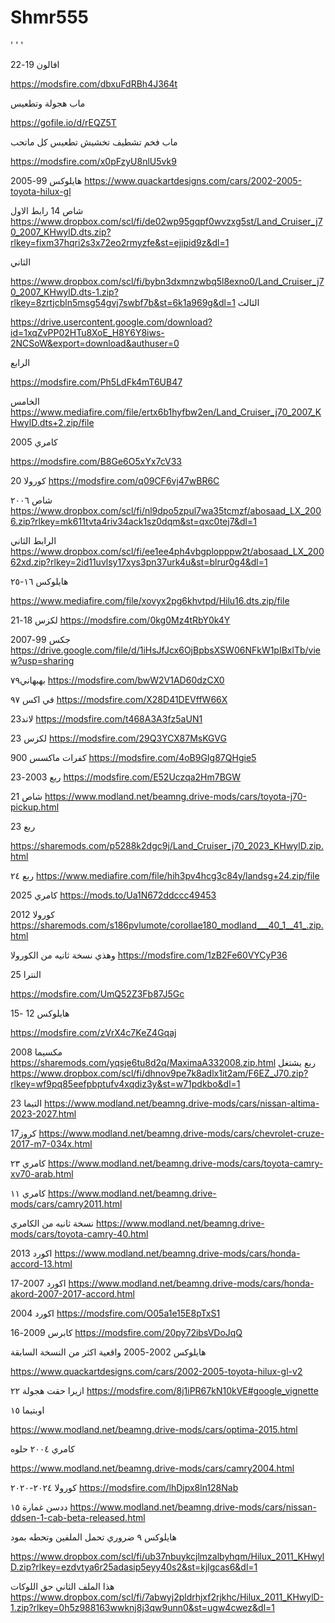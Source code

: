 # Shmr555
'
'
'

افالون 19-22 

https://modsfire.com/dbxuFdRBh4J364t


ماب هجولة وتطعيس

https://gofile.io/d/rEQZ5T

ماب فخم تشطيف تخشيش تطعيس كل ماتحب


https://modsfire.com/x0pFzyU8nlU5vk9



هايلوكس 99-2005
https://www.quackartdesigns.com/cars/2002-2005-toyota-hilux-gl


شاص 14
رابط الاول 
https://www.dropbox.com/scl/fi/de02wp95gqpf0wvzxg5st/Land_Cruiser_j70_2007_KHwylD.dts.zip?rlkey=fixm37hqri2s3x72eo2rmyzfe&st=ejipid9z&dl=1

الثاني

https://www.dropbox.com/scl/fi/bybn3dxmnzwbq5l8exno0/Land_Cruiser_j70_2007_KHwylD.dts-1.zip?rlkey=8zrtjcbln5msg54gvj7swbf7b&st=6k1a969g&dl=1
الثالث

https://drive.usercontent.google.com/download?id=1xqZvPP02HTu8XoE_H8Y6Y8iws-2NCSoW&export=download&authuser=0

الرابع

https://modsfire.com/Ph5LdFk4mT6UB47

الخامس 
https://www.mediafire.com/file/ertx6b1hyfbw2en/Land_Cruiser_j70_2007_KHwylD.dts+2.zip/file





كامري 2005

https://modsfire.com/B8Ge6O5xYx7cV33





كورولا 20
https://modsfire.com/q09CF6vj47wBR6C



شاص ٢٠٠٦
https://www.dropbox.com/scl/fi/nl9dpo5zpul7wa35tcmzf/abosaad_LX_2006.zip?rlkey=mk611tvta4riv34ack1sz0dqm&st=qxc0tej7&dl=1


الرابط الثاني
https://www.dropbox.com/scl/fi/ee1ee4ph4vbgplopppw2t/abosaad_LX_20062xd.zip?rlkey=2id11uvlsy17xys3pn37urk4u&st=blrur0g4&dl=1







هايلوكس ١٦-٢٥

https://www.mediafire.com/file/xovyx2pg6khvtpd/Hilu16.dts.zip/file




لكزس 18-21
https://modsfire.com/0kg0Mz4tRbY0k4Y

جكس 99-2007
https://drive.google.com/file/d/1iHsJfJcx6OjBpbsXSW06NFkW1pIBxlTb/view?usp=sharing

بهبهاني٧٩
https://modsfire.com/bwW2V1AD60dzCX0

في اكس ٩٧
https://modsfire.com/X28D41DEVffW66X


لاند23
https://modsfire.com/t468A3A3fz5aUN1

لكزس 23
https://modsfire.com/29Q3YCX87MsKGVG

كفرات ماكسس 900
https://modsfire.com/4oB9GIg87QHgie5

ربع 2003-23
https://modsfire.com/E52Uczqa2Hm7BGW

شاص 21
https://www.modland.net/beamng.drive-mods/cars/toyota-j70-pickup.html

ربع 23

https://sharemods.com/p5288k2dgc9j/Land_Cruiser_j70_2023_KHwylD.zip.html


ربع ٢٤
https://www.mediafire.com/file/hih3pv4hcg3c84y/landsg+24.zip/file


كامري 2025
https://mods.to/Ua1N672ddccc49453

كورولا 2012
https://sharemods.com/s186pvlumote/corollae180_modland___40_1__41_.zip.html

وهذي نسخة ثانيه من الكورولا 
https://modsfire.com/1zB2Fe60VYCyP36


النترا 25

https://modsfire.com/UmQ52Z3Fb87J5Gc

هايلوكس 12 -15

https://modsfire.com/zVrX4c7KeZ4Gqaj

مكسيما 2008
https://sharemods.com/yqsje6tu8d2q/MaximaA332008.zip.html
ربع يشتغل
https://www.dropbox.com/scl/fi/dhnov9pe7k8adlx1it2am/F6EZ_J70.zip?rlkey=wf9pq85eefpbptufv4xqdiz3y&st=w71pdkbo&dl=1


التيما 23
https://www.modland.net/beamng.drive-mods/cars/nissan-altima-2023-2027.html

كروز17
https://www.modland.net/beamng.drive-mods/cars/chevrolet-cruze-2017-m7-034x.html

كامري ٢٣
https://www.modland.net/beamng.drive-mods/cars/toyota-camry-xv70-arab.html

كامري ١١ 
https://www.modland.net/beamng.drive-mods/cars/camry2011.html

نسخة ثانيه من الكامري 
https://www.modland.net/beamng.drive-mods/cars/toyota-camry-40.html

اكورد 2013
https://www.modland.net/beamng.drive-mods/cars/honda-accord-13.html

اكورد 2007-17
https://www.modland.net/beamng.drive-mods/cars/honda-akord-2007-2017-accord.html


اكورد 2004
https://modsfire.com/O05a1e15E8pTxS1

كابرس 2009-16
https://modsfire.com/20py72ibsVDoJqQ

هايلوكس 2002-2005 واقعية اكثر من النسخة السابقة 

https://www.quackartdesigns.com/cars/2002-2005-toyota-hilux-gl-v2






ازيرا حقت هجولة ٢٢
https://modsfire.com/8j1iPR67kN10kVE#google_vignette

اوبتيما ١٥


https://www.modland.net/beamng.drive-mods/cars/optima-2015.html

كامري ٢٠٠٤ حلوه

https://www.modland.net/beamng.drive-mods/cars/camry2004.html




كورولا ٢٠٢٤-٢٠٢٠
https://modsfire.com/lhDjpx8ln128Nab

ددسن غمارة ١٥
https://www.modland.net/beamng.drive-mods/cars/nissan-ddsen-1-cab-beta-released.html


هايلوكس ٩ ضروري تحمل الملفين وتحطه بمود


https://www.dropbox.com/scl/fi/ub37nbuykcjlmzalbyhqm/Hilux_2011_KHwylD.zip?rlkey=ezdvtya6r25adasip5eyy40s2&st=kjlgcas6&dl=1

هذا الملف الثاني حق اللوكات
https://www.dropbox.com/scl/fi/7abwyj2pldrhjxf2rjkhc/Hilux_2011_KHwylD-1.zip?rlkey=0h5z988163wwknj8j3qw9unn0&st=ugw4cwez&dl=1
